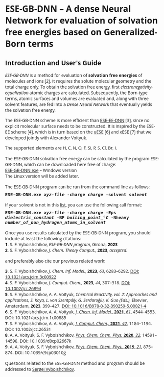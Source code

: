<html>

<font face="Open Sans">

<h1>ESE-GB-DNN &ndash; A dense Neural Network for evaluation of solvation free energies based on Generalized-Born terms</h1>

<h2>Introduction and User's Guide</h2>

<p><i>ESE-GB-DNN</i> is a method for evaluation of <b>solvation free 
energies</b> of molecules and ions [2]. It requires the solute molecular 
geometry and the total charge only. To obtain the solvation free energy, first 
<i>electronegativity-equalization</i> atomic charges are calculated. 
Subsequently, the Born-type terms, atomic surfaces and volumes are evaluated 
and, along with  three solvent features, are fed into a <i>Dense Neural 
Network</i> that eventually yields the solvation free energy.</p>

<p>The ESE-GB-DNN scheme is more efficient than 
<a href="https://github.com/vyboishchikov/ESE-EE-DNN">ESE-EE-DNN</a> [3], 
since no explicit molecular surface needs to be constructed. It is inspired by the
ESE-EE scheme [4], which is in turn based on the
<a href="https://github.com/vyboishchikov/ESE">uESE</a> [6] and xESE [7] that we 
developed jointly with Alexander Voityuk.</p>

<p>The supported elements are H, C, N, O, F, Si, P, S, Cl, Br, I.</p>

<p style='margin-top:12pt;margin-bottom:0cm'>
The ESE-GB-DNN solvation free energy can be calculated by the program ESE-GB-DNN,
which can be downloaded here free of charge:</p>

<p style='margin:0cm;margin-bottom:0pt'>
<a href="https://github.com/vyboishchikov/ESE-GB-DNN/blob/main/ESE-GB-DNN.exe">ESE-GB-DNN.exe</a> &ndash; Windows version</p>
The Linux version will be added later.

<p style='margin:0cm;margin-top:12pt'>
The ESE-GB-DNN program can be run from the command line as follows:</p>

<p style='margin-top:6pt;margin-bottom:0cm'>
<tt><b>ESE-GB-DNN.exe <i>xyz-file</i> -charge <i>charge</i> -solvent <i>solvent</i></b></tt></p>

<p style='margin-top:12pt;margin-bottom:0pt'>
If your solvent is not in this <a href="https://github.com/vyboishchikov/ESE-GB-DNN/blob/main/solvent-list.html">list</a>, you can use the following call format:</p>

<p style='margin-top:6pt;margin-bottom:12pt'><tt><b>ESE-GB-DNN.exe <i>xyz-file</i> -charge <i> charge</i> -Eps  <i>dielectric_constant</i> -BP <i>boiling_point_&deg;C</i> -Nheavy <i> number_of_non_hydrogen_atoms_in_solvent</i></b>
</tt></p>

<p style='margin:0cm'>
Once you use results calculated by the ESE-GB-DNN program, you should include at least the
following citations:</p>

<p style='margin:0cm'>
<b>1</b>. S. F. Vyboishchikov, <i>ESE-GB-DNN program</i>, Girona, <b>2023</b></p>

<p style='margin:0cm;margin-bottom:12pt'>
<b>2</b>. S. F. Vyboishchikov, <i>J. Chem. Theory Comput</i>., <b>2023</b>, <i>accepted</i>.
<p style='margin-bottom:0pt'>

and preferably also cite our previous related work:</p>

<p style='margin:0cm;margin-bottom:0pt'>
<b>3</b>. S. F. Vyboishchikov, <i>J. Chem. Inf. Model</i>., <b>2023</b>, <i>63</i>, 6283&ndash;6292.
<a href="https://doi.org/10.1021/acs.jcim.3c00922">DOI: 10.1021/acs.jcim.3c00922</a></p>


<p style='margin:0cm;margin-bottom:0pt'>
<b>4</b>. S. F. Vyboishchikov, <i>J. Comput. Chem.</i>, <b>2023</b>, <i>44</i>, 307&ndash;318. 
<a href="https://doi.org/10.1002/jcc.26894">DOI: 10.1002/jcc.26894</a></p>

<p style='margin:0cm;margin-bottom:0pt'><span style='font-family: "Open Sans"'>
<b>5</b>. S. F. Vyboishchikov, A. A. Voityuk, <i> Chemical Reactivity, vol. 2:
Approaches and applications, S. Kaya, L. von Szentp&aacute;ly, G. Serdaro&gbreve;lu, K. Guo (Eds.)</i>,
Elsevier, Amsterdam, <b>2023</b>, 399&ndash;427. <a href="https://doi.org/10.1016/B978-0-32-390259-5.00021-4">
DOI: 10.1016/B978-0-32-390259-5.00021-4</a></span></p>

<p style='margin:0cm;margin-bottom:0pt'><span style=''>
<b>6</b>. S. F. Vyboishchikov, A. A. Voityuk, <a href="https://pubs.acs.org/doi/10.1021/acs.jcim.1c00885">
<i>J. Chem. Inf. Model., </i><b>2021</b>, <i>61</i></a>, 4544&ndash;4553. DOI: 10.1021/acs.jcim.1c00885 </span></p>

<p style='margin:0cm;margin-bottom:0pt'><span style=''>
<b>7</b>. S. F. Vyboishchikov, A. A. Voityuk, <a href="https://onlinelibrary.wiley.com/doi/abs/10.1002/jcc.26531">
<i>J. Comput. Chem., </i><b>2021</b>, <i>42</i></a>, 1184&ndash;1194. DOI: 10.1002/jcc.26531</span></p>

<p style='margin:0cm;margin-bottom:0pt'><span style='font-family: "Open Sans"'>
<b>8</b>. A. A. Voityuk, S. F. Vyboishchikov, <a href="https://pubs.rsc.org/en/content/articlelanding/2020/cp/d0cp02667k">
<i>Phys. Chem. Chem. Phys.</i> <b>2020</b>, <i>22</i></a>, 14591&ndash;14598. DOI: 10.1039/d0cp02667k</span></p>

<p style='margin:0cm;margin-bottom:0pt'><span style='font-family: "Open Sans"'>
<b>9</b>. A. A. Voityuk, S. F. Vyboishchikov, <a href="https://pubs.rsc.org/en/content/articlelanding/2019/cp/c9cp03010g">
<i>Phys. Chem. Chem. Phys.</i>, <b>2019</b>, <i>21</i></a>, 875&ndash;874. DOI: 10.1039/c9cp03010g</span></p>

<p style='margin:0cm;margin-top:12pt'><span style='font-family: "Open Sans"'>
Questions related to the ESE-GB-DNN method and program should be addressed to
<a href="mailto:vyboishchikov@googlemail.com">Sergei Vyboishchikov</a>.</p>

</html>
